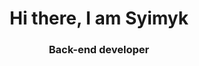 <div id="header" align="center">
    <h1>Hi there, I am Syimyk</h1>
    <h3>Back-end developer</h3>
</div>

